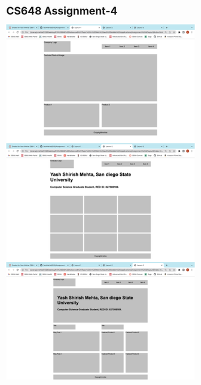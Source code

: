 # CS648 Assignment-4

<img src="screenshots/1.png" alt="">
<img src="screenshots/2.png" alt="">
<img src="screenshots/3.png" alt="">